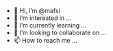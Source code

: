 - 👋 Hi, I’m @mafsi
- 👀 I’m interested in ...
- 🌱 I’m currently learning ...
- 💞️ I’m looking to collaborate on ...
- 📫 How to reach me ...

<!---
mafsi/mafsi is a ✨ special ✨ repository because its `README.md` (this file) appears on your GitHub profile.
You can click the Preview link to take a look at your changes.
--->
